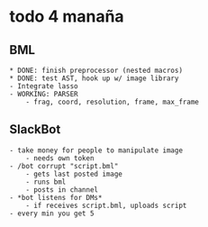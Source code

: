 # todo 4 manaña

## BML
    * DONE: finish preprocessor (nested macros)
    * DONE: test AST, hook up w/ image library
    - Integrate lasso
    - WORKING: PARSER
        - frag, coord, resolution, frame, max_frame

## SlackBot
    - take money for people to manipulate image
        - needs own token
    - /bot corrupt "script.bml"
        - gets last posted image
        - runs bml
        - posts in channel 
    - *bot listens for DMs*
        - if receives script.bml, uploads script
    - every min you get 5